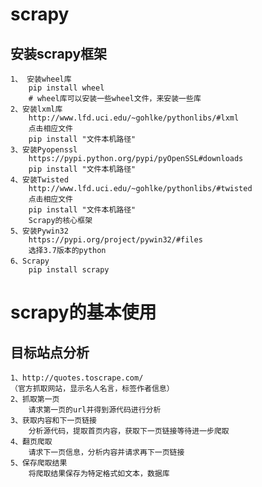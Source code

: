 # scrapy

## 安装scrapy框架
	1、 安装wheel库
		pip install wheel
		# wheel库可以安装一些wheel文件，来安装一些库
	2、安装lxml库
		http://www.lfd.uci.edu/~gohlke/pythonlibs/#lxml
		点击相应文件
		pip install "文件本机路径"
	3、安装Pyopenssl
		https://pypi.python.org/pypi/pyOpenSSL#downloads
		pip install "文件本机路径"
	4、安装Twisted
		http://www.lfd.uci.edu/~gohlke/pythonlibs/#twisted
		点击相应文件
		pip install "文件本机路径"
		Scrapy的核心框架
	5、安装Pywin32 
		https://pypi.org/project/pywin32/#files
		选择3.7版本的python
	6、Scrapy
		pip install scrapy


# scrapy的基本使用

## 目标站点分析
	1、http://quotes.toscrape.com/
	（官方抓取网站，显示名人名言，标签作者信息）
	2、抓取第一页
		请求第一页的url并得到源代码进行分析
	3、获取内容和下一页链接
		分析源代码，提取首页内容，获取下一页链接等待进一步爬取
	4、翻页爬取
		请求下一页信息，分析内容并请求再下一页链接
	5、保存爬取结果
		将爬取结果保存为特定格式如文本，数据库
